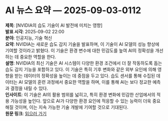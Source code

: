 # AI 뉴스 요약 — 2025-09-03-0112

**제목**: [NVIDIA의 습도 기술이 AI 발전에 미치는 영향]  
**발표 시각**: 2025-09-02 22:00  
**분야**: 인공지능, 기술 혁신  
**요약**: NVIDIA는 새로운 습도 감지 기술을 발표하며, 이 기술이 AI 모델의 성능 향상에 기여할 것이라고 밝혔다. 이 기술은 환경 변수에 대한 민감도를 높여 AI의 정확성을 개선하는 데 중요한 역할을 한다.  
**설명**: NVIDIA의 최신 기술은 AI 시스템이 다양한 환경 조건에서 더 잘 작동하도록 돕는 습도 감지 기능을 포함하고 있다. 이 기술은 특히 기후 변화와 같은 외부 요인에 의해 영향을 받는 데이터의 정확성을 높이는 데 중점을 두고 있다. 습도 센서를 통해 수집된 데이터는 AI 모델의 훈련 과정에서 중요한 역할을 하며, 이를 통해 AI는 보다 정교한 예측과 결정을 내릴 수 있다.  
**인사이트**: 이 기술은 AI의 활용 범위를 넓히고, 특히 환경 변화에 민감한 산업에서의 적용 가능성을 높인다. 앞으로 AI가 다양한 환경 요인에 적응할 수 있는 능력이 더욱 중요해질 것이며, 이는 지속 가능한 기술 개발에 기여할 것으로 기대된다.  
**원문 링크**: [읽으러 가기](https://blogs.nvidia.com/blog/humidity/)